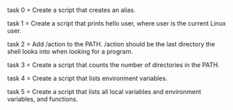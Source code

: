 task 0 = Create a script that creates an alias.

task 1 = Create a script that prints hello user, where user is the current Linux user.

task 2 = Add /action to the PATH. /action should be the last directory the shell looks into when looking for a program.

task 3 = Create a script that counts the number of directories in the PATH.


task 4 = Create a script that lists environment variables.


task 5 = Create a script that lists all local variables and environment variables, and functions.


